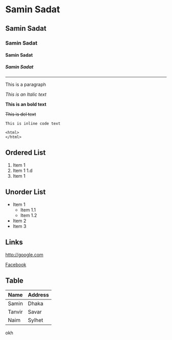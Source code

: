 # Samin Sadat

## Samin Sadat

### Samin Sadat

#### Samin Sadat

##### Samin Sadat

---

<p>This is a paragraph</p>

_This is an Italic text_

**This is an bold text**

~~This is del text~~

`This is inline code text`

```
<html>
</html>
```

## Ordered List

1. Item 1
2. Item 1
   1.d
3. Item 1

## Unorder List

- Item 1
  - Item 1.1
  - Item 1.2
- Item 2
- Item 3

## Links

http://google.com

[Facebook](http://fb.com)

## Table

| Name   | Address |
| ------ | ------- |
| Samin  | Dhaka   |
| Tanvir | Savar   |
| Naim   | Sylhet  |

okh
